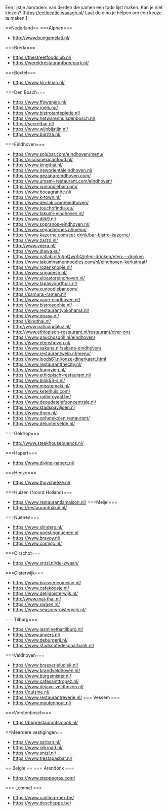 Een lijstje aanraders van derden die samen een todo lijst maken. Kan je niet kiezen? [https://eetlocatie.waaagh.nl/ Laat de dino je helpen om een keuze te maken!]
 
==Nederland==
===Alphen===
* http://www.bungamelati.nl/

===Breda===
* https://thestreetfoodclub.nl/
* https://wereldrestaurantbreepark.nl/

===Boxtel===
* https://www.kin-khao.nl/

===Den Bosch===
* https://www.ffswanjee.nl/
* https://www.roels.nu/
* https://www.bistrotantepietje.nl/
* https://www.hetwarenhuisdenbosch.nl/
* https://secretbar.nl/
* https://www.wijnbijstijn.nl/
* https://www.barzza.nl/

===Eindhoven===
* https://www.sojubar.com/eindhoven/menu/
* https://nicosmexicanfood.nl/
* https://www.kingthai.nl/
* https://www.neworientaleindhoven.nl/
* https://www.gezana-eindhoven.com/
* https://www.umami-restaurant.com/eindhoven/
* https://www.xunoodlebar.com/
* https://www.bocagrande.nl/
* https://www.k-town.nl/
* https://www.deslak.com/eindhoven/
* https://www.touchofindia.eu/
* https://www.takumi-eindhoven.nl/
* https://www.dijk9.nl/
* https://www.sopranos-eindhoven.nl/
* https://www.veganheroes.nl/menu/
* https://www.kazerne.com/eat-drink/bar-bistro-kazerne/
* https://www.zarzo.nl/
* http://www.veera.nl/
* https://www.djawa.eu/
* https://www.natlab.nl/nl/pQwp1iQ/eten-drinken/eten---drinken
* https://www.takumiramennoodles.com/nl/eindhoven-kerkstraat/
* https://www.rozenknopje.nl/
* https://www.sriganesh.nl/
* https://www.elpastoreindhoven.nl/
* https://www.tapasvoorthuis.nl/
* https://www.xunoodlebar.com/
* https://samurai-ramen.nl/
* https://www.vane-eindhoven.nl/
* https://www.bistrosophie.nl/
* https://www.restaurantyokohama.nl/
* https://www.qpasa.nl/
* https://kingthai.nl/
* http://www.patioandaluz.nl/
* http://www.ethiopisch-restaurant.nl/restaurant/over-ons
* https://www.gauchosgrill.nl/eindhoven/
* https://www.etenshoven.nl/
* https://www.sakana.nl/sakana-eindhoven/
* https://www.restaurantwelp.nl/menu/
* https://www.loods61.nl/onze-dinerkaart.html
* https://www.restaurantthecity.nl/
* https://www.hungying.nl/
* https://www.ethiopisch-restaurant.nl/
* https://www.blok63-s.nl/
* https://www.misstemaki.nl/
* https://www.ketelhuis.com/
* https://www.radioroyaal.be/
* https://www.deoudetelefooncentrale.nl/
* https://www.stadspaviljoen.nl
* https://www.thym.nl/
* https://www.ophetekolen.restaurant/
* https://www.deluytervelde.nl/

===Geldrop===
* http://www.steakhousebuenos.nl/

===Hapert===
* https://www.divino-hapert.nl/

===Heeze===
* https://www.thuysheeze.nl/

===Huizen (Noord Holland)===
* https://www.restaurantlamaison.nl/
===Meijel===
* https://restaurantnakal.nl/

===Nuenen===
* https://www.slinders.nl/
* https://www.goestingnuenen.nl
* https://www.bravoy.nl/
* https://www.comigo.nl/

===Oirschot===
* https://www.sntzl.nl/de-zwaan/

===Oisterwijk===
* https://www.brasserieomejan.nl/
* https://www.cafekoosje.nl/
* https://www.detijdoisterwijk.nl/
* http://www.mai-thai.nl/
* https://www.swaen.nl/
* https://www.seasons-oisterwijk.nl/

===Tilburg===
* https://www.jasminethaitilburg.nl/
* https://www.anvers.nl/
* https://www.deburgerij.nl/
* https://www.stadscafedespaarbank.nl/

===Veldhoven===
* https://www.brasserieludiek.nl/
* https://www.brandveldhoven.nl/
* https://www.burgemister.nl/
* https://www.cafesainttropez.nl/
* https://www.dejavu-veldhoven.nl/
* https://quisine.nl/
* https://www.restaurantreverie.nl/
=== Vessem ===
* https://www.moutenhout.nl/

===Vorstenbosch===
* https://bbqrestaurantsmook.nl/

==Meerdere vestigingen==
* https://www.sarban.nl/
* https://www.silkroad.nl/
* https://www.sntzl.nl/
* https://www.trestapasbar.nl/

== Belgie ==
=== Arendonk ===
* https://www.steppegras.com/

=== Lommel ===
* https://www.cantina-mex.be/
* https://www.descheppe.be/
